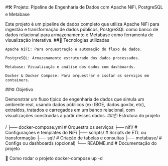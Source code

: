 #🛠️ Projeto: Pipeline de Engenharia de Dados com Apache NiFi, PostgreSQL e Metabase

Este projeto é um pipeline de dados completo que utiliza Apache NiFi para ingestão e transformação de dados públicos, PostgreSQL como banco de dados relacional para armazenamento e Metabase como ferramenta de visualização interativa.
##🔧 Tecnologias utilizadas

    Apache NiFi: Para orquestração e automação do fluxo de dados.

    PostgreSQL: Armazenamento estruturado dos dados processados.

    Metabase: Visualização e análise dos dados com dashboards.

    Docker & Docker Compose: Para orquestrar e isolar os serviços em containers.

##⚙️ Objetivo

Demonstrar um fluxo típico de engenharia de dados que simula um ambiente real, usando dados públicos (ex: IBGE, dados.gov.br, etc), extraídos, tratados e carregados em um banco relacional, com visualizações construídas a partir desses dados.
##📦 Estrutura do projeto

/
├── docker-compose.yml      # Orquestra os serviços
├── nifi/                   # Configurações e templates do NiFi
├── scripts/                # Scripts de ETL ou transformação
├── sql/                    # Criação de tabelas e consultas
├── metabase/               # Configs ou dashboards (opcional)
└── README.md               # Documentação do projeto

🚀 Como rodar o projeto
docker-compose up -d
